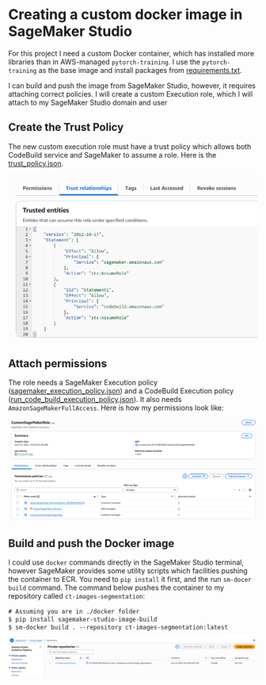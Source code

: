 # Creating a custom docker image in SageMaker Studio

For this project I need a custom Docker container, 
which has installed more libraries than in AWS-managed `pytorch-training`. 
I use the `pytorch-training` as the base image and install packages from [requirements.txt](requirements.txt).

I can build and push the image from SageMaker Studio, however, it requires attaching correct policies.
I will create a custom Execution role, which I will attach to my SageMaker Studio domain and user 

## Create the Trust Policy

The new custom execution role must have a trust policy which allows
both CodeBuild service and SageMaker to assume a role. 
Here is the [trust_policy.json](../infrastructure/iam/trust_policy.json).

![trust_policy.png](../figures/documentation/docker/trust_policy.png)

## Attach permissions

The role needs a SageMaker Execution policy ([sagemaker_execution_policy.json](../infrastructure/iam/sagemaker_execution_policy.json))
and a CodeBuild Execution policy ([run_code_build_execution_policy.json](../infrastructure/iam/run_code_build_execution_policy.json)).
It also needs `AmazonSageMakerFullAccess`. Here is how my permissions look like:

![role_and_permissions.png](../figures/documentation/docker/role_and_permissions.png)

## Build and push the Docker image

I could use `docker` commands directly in the SageMaker Studio terminal, 
however SageMaker provides some utility scripts which facilities pushing the container to ECR.
You need to `pip install` it first, and the run `sm-docer build` command. The command below pushes the container
to my repository called `ct-images-segmentation`:

```shell
# Assuming you are in ./docker folder
$ pip install sagemaker-studio-image-build
$ sm-docker build . --repository ct-images-segmentation:latest
```

![ecr_private_repo.png](../figures/documentation/docker/ecr_private_repo.png)

